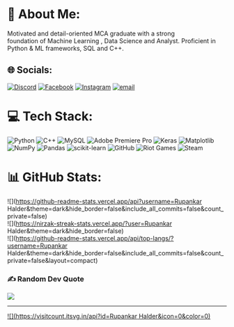 # 💫 About Me:
Motivated and detail-oriented MCA graduate with a strong <br>foundation of Machine Learning , Data Science and Analyst. Proficient in <br>Python & ML frameworks, SQL and C++. 


## 🌐 Socials:
[![Discord](https://img.shields.io/badge/Discord-%237289DA.svg?logo=discord&logoColor=white)](https://discord.gg/wm3H3UXzdy) [![Facebook](https://img.shields.io/badge/Facebook-%231877F2.svg?logo=Facebook&logoColor=white)](https://facebook.com/GoDFaTheR2k02) [![Instagram](https://img.shields.io/badge/Instagram-%23E4405F.svg?logo=Instagram&logoColor=white)](https://instagram.com/deoxygenated_guy) [![email](https://img.shields.io/badge/Email-D14836?logo=gmail&logoColor=white)](mailto:rup05.feb@gmail.com) 

# 💻 Tech Stack:
![Python](https://img.shields.io/badge/python-3670A0?style=for-the-badge&logo=python&logoColor=ffdd54) ![C++](https://img.shields.io/badge/c++-%2300599C.svg?style=for-the-badge&logo=c%2B%2B&logoColor=white) ![MySQL](https://img.shields.io/badge/mysql-4479A1.svg?style=for-the-badge&logo=mysql&logoColor=white) ![Adobe Premiere Pro](https://img.shields.io/badge/Adobe%20Premiere%20Pro-9999FF.svg?style=for-the-badge&logo=Adobe%20Premiere%20Pro&logoColor=white) ![Keras](https://img.shields.io/badge/Keras-%23D00000.svg?style=for-the-badge&logo=Keras&logoColor=white) ![Matplotlib](https://img.shields.io/badge/Matplotlib-%23ffffff.svg?style=for-the-badge&logo=Matplotlib&logoColor=black) ![NumPy](https://img.shields.io/badge/numpy-%23013243.svg?style=for-the-badge&logo=numpy&logoColor=white) ![Pandas](https://img.shields.io/badge/pandas-%23150458.svg?style=for-the-badge&logo=pandas&logoColor=white) ![scikit-learn](https://img.shields.io/badge/scikit--learn-%23F7931E.svg?style=for-the-badge&logo=scikit-learn&logoColor=white) ![GitHub](https://img.shields.io/badge/github-%23121011.svg?style=for-the-badge&logo=github&logoColor=white) ![Riot Games](https://img.shields.io/badge/riotgames-D32936.svg?style=for-the-badge&logo=riotgames&logoColor=white) ![Steam](https://img.shields.io/badge/steam-%23000000.svg?style=for-the-badge&logo=steam&logoColor=white)
# 📊 GitHub Stats:
![](https://github-readme-stats.vercel.app/api?username=Rupankar Halder&theme=dark&hide_border=false&include_all_commits=false&count_private=false)<br/>
![](https://nirzak-streak-stats.vercel.app/?user=Rupankar Halder&theme=dark&hide_border=false)<br/>
![](https://github-readme-stats.vercel.app/api/top-langs/?username=Rupankar Halder&theme=dark&hide_border=false&include_all_commits=false&count_private=false&layout=compact)

### ✍️ Random Dev Quote
![](https://quotes-github-readme.vercel.app/api?type=horizontal&theme=radical)

---
[![](https://visitcount.itsvg.in/api?id=Rupankar Halder&icon=0&color=0)](https://visitcount.itsvg.in)

<!-- Proudly created with GPRM ( https://gprm.itsvg.in ) -->
